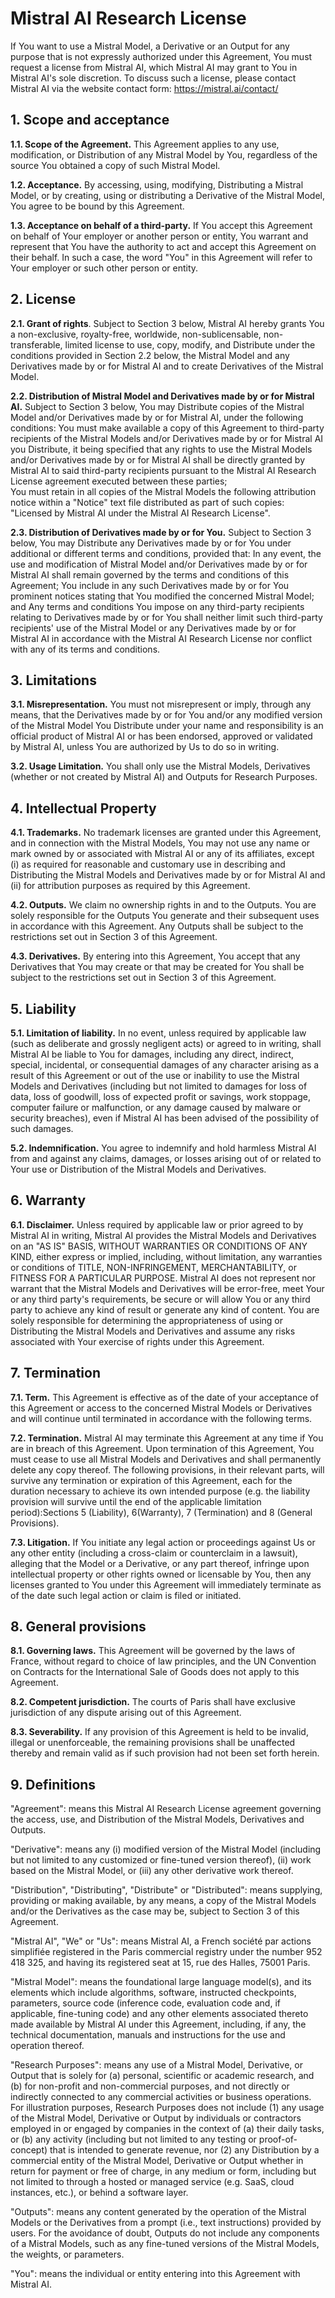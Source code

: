 # Mistral AI Research License

If You want to use a Mistral Model, a Derivative or an Output for any purpose that is not expressly authorized under this Agreement, You must request a license from Mistral AI, which Mistral AI may grant to You in Mistral AI's sole discretion. To discuss such a license, please contact Mistral AI via the website contact form: https://mistral.ai/contact/

## 1. Scope and acceptance

**1.1. Scope of the Agreement.** This Agreement applies to any use, modification, or Distribution of any Mistral Model by You, regardless of the source You obtained a copy of such Mistral Model. 

**1.2. Acceptance.** By accessing, using, modifying, Distributing a Mistral Model, or by creating, using or distributing a Derivative of the Mistral Model, You agree to be bound by this Agreement. 

**1.3. Acceptance on behalf of a third-party.** If You accept this Agreement on behalf of Your employer or another person or entity, You warrant and represent that You have the authority to act and accept this Agreement on their behalf. In such a case, the word "You" in this Agreement will refer to Your employer or such other person or entity.

## 2. License 

**2.1. Grant of rights**.  Subject to Section 3 below, Mistral AI hereby grants You a non-exclusive, royalty-free, worldwide, non-sublicensable, non-transferable, limited license to use, copy, modify, and Distribute under the conditions provided in Section 2.2 below, the Mistral Model and any Derivatives made by or for Mistral AI and to create Derivatives of the Mistral Model. 

**2.2. Distribution of Mistral Model and Derivatives made by or for Mistral AI.** Subject to Section 3 below, You may Distribute copies of the Mistral Model and/or Derivatives made by or for Mistral AI, under the following conditions: 
You must make available a copy of this Agreement to third-party recipients of the Mistral Models and/or Derivatives made by or for Mistral AI you Distribute, it being specified that any rights to use the Mistral Models and/or Derivatives made by or for Mistral AI shall be directly granted by Mistral AI to said third-party recipients pursuant to the Mistral AI Research License agreement executed between these parties;  
You must retain in all copies of the Mistral Models the following attribution notice within a "Notice" text file distributed as part of such copies: "Licensed by Mistral AI under the Mistral AI Research License".  

**2.3. Distribution of Derivatives made by or for You.** Subject to Section 3 below, You may Distribute any Derivatives made by or for You under additional or different terms and conditions, provided that:
In any event, the use and modification of Mistral Model and/or Derivatives made by or for Mistral AI shall remain governed by the terms and conditions of this Agreement;
You include in any such Derivatives made by or for You prominent notices stating that You modified the concerned Mistral Model; and
Any terms and conditions You impose on any third-party recipients relating to Derivatives made by or for You shall neither limit such third-party recipients' use of the Mistral Model or any Derivatives made by or for Mistral AI in accordance with the Mistral AI Research License nor conflict with any of its terms and conditions.

## 3. Limitations

**3.1. Misrepresentation.** You must not misrepresent or imply, through any means, that the Derivatives made by or for You and/or any modified version of the Mistral Model You Distribute under your name and responsibility is an official product of Mistral AI or has been endorsed, approved or validated by Mistral AI, unless You are authorized by Us to do so in writing. 

**3.2. Usage Limitation.** You shall only use the Mistral Models, Derivatives (whether or not created by Mistral AI) and Outputs for Research Purposes.

## 4. Intellectual Property

**4.1. Trademarks.** No trademark licenses are granted under this Agreement, and in connection with the Mistral Models, You may not use any name or mark owned by or associated with Mistral AI or any of its affiliates, except (i) as required for reasonable and customary use in describing and Distributing the Mistral Models and Derivatives made by or for Mistral AI and (ii) for attribution purposes as required by this Agreement.

**4.2. Outputs.** We claim no ownership rights in and to the Outputs. You are solely responsible for the Outputs You generate and their subsequent uses in accordance with this Agreement. Any Outputs shall be subject to the restrictions set out in Section 3 of this Agreement.

**4.3. Derivatives.** By entering into this Agreement, You accept that any Derivatives that You may create or that may be created for You shall be subject to the restrictions set out in Section 3 of this Agreement. 

## 5. Liability

**5.1. Limitation of liability.** In no event, unless required by applicable law (such as deliberate and grossly negligent acts) or agreed to in writing, shall Mistral AI be liable to You for damages, including any direct, indirect, special, incidental, or consequential damages of any character arising as a result of this Agreement or out of the use or inability to use the Mistral Models and Derivatives (including but not limited to damages for loss of data, loss of goodwill, loss of expected profit or savings, work stoppage, computer failure or malfunction, or any damage caused by malware or security breaches), even if  Mistral AI has been advised of the possibility of such damages. 

**5.2. Indemnification.** You agree to indemnify and hold harmless Mistral AI from and against any claims, damages, or losses arising out of or related to Your use or Distribution of the Mistral Models and Derivatives.

## 6. Warranty

**6.1. Disclaimer.** Unless required by applicable law or prior agreed to by Mistral AI in writing, Mistral AI provides the Mistral Models and Derivatives on an "AS IS" BASIS, WITHOUT WARRANTIES OR CONDITIONS OF ANY KIND, either express or implied, including, without limitation, any warranties or conditions of TITLE, NON-INFRINGEMENT, MERCHANTABILITY, or FITNESS FOR A PARTICULAR PURPOSE. Mistral AI does not represent nor warrant that the Mistral Models and Derivatives will be error-free, meet Your or any third party's requirements, be secure or will allow You or any third party to achieve any kind of result or generate any kind of content. You are solely responsible for determining the appropriateness of using or Distributing the Mistral Models and Derivatives and assume any risks associated with Your exercise of rights under this Agreement.

## 7. Termination

**7.1. Term.** This Agreement is effective as of the date of your acceptance of this Agreement or access to the concerned Mistral Models or Derivatives and will continue until terminated in accordance with the following terms. 

**7.2. Termination.** Mistral AI may terminate this Agreement at any time if You are in breach of this Agreement. Upon termination of this Agreement, You must cease to use all Mistral Models and Derivatives and shall permanently delete any copy thereof. The following provisions, in their relevant parts, will survive any termination or expiration of this Agreement, each for the duration necessary to achieve its own intended purpose (e.g. the liability provision will survive until the end of the applicable limitation period):Sections 5 (Liability), 6(Warranty), 7 (Termination) and 8 (General Provisions). 

**7.3. Litigation.** If You initiate any legal action or proceedings against Us or any other entity (including a cross-claim or counterclaim in a lawsuit), alleging that the Model or a Derivative, or any part thereof, infringe upon intellectual property or other rights owned or licensable by You, then any licenses granted to You under this Agreement will immediately terminate as of the date such legal action or claim is filed or initiated.

## 8. General provisions

**8.1. Governing laws.** This Agreement will be governed by the laws of France, without regard to choice of law principles, and the UN Convention on Contracts for the International Sale of Goods does not apply to this Agreement. 

**8.2. Competent jurisdiction.** The courts of Paris shall have exclusive jurisdiction of any dispute arising out of this Agreement.

**8.3. Severability.** If any provision of this Agreement is held to be invalid, illegal or unenforceable, the remaining provisions shall be unaffected thereby and remain valid as if such provision had not been set forth herein.

## 9. Definitions 

"Agreement": means this Mistral AI Research License agreement governing the access, use, and Distribution of the Mistral Models, Derivatives and Outputs. 

"Derivative": means any (i) modified version of the Mistral Model (including but not limited to any customized or fine-tuned version thereof), (ii) work based on the Mistral Model, or (iii) any other derivative work thereof. 

"Distribution", "Distributing", "Distribute" or "Distributed": means supplying, providing or making available, by any means, a copy of the Mistral Models and/or the Derivatives as the case may be, subject to Section 3 of this Agreement. 

"Mistral AI", "We" or "Us": means Mistral AI, a French société par actions simplifiée registered in the Paris commercial registry under the number 952 418 325, and having its registered seat at 15, rue des Halles, 75001 Paris. 

"Mistral Model": means the foundational large language model(s), and its elements which include algorithms, software, instructed checkpoints, parameters, source code (inference code, evaluation code and, if applicable, fine-tuning code) and any other elements associated thereto made available by Mistral AI under this Agreement, including, if any, the technical documentation, manuals and instructions for the use and operation thereof. 

"Research Purposes": means any use of a Mistral Model,  Derivative, or Output that is solely for (a) personal, scientific or academic research, and (b) for non-profit and non-commercial purposes, and not directly or indirectly connected to any commercial activities or business operations. For illustration purposes, Research Purposes does not include (1) any usage of the Mistral Model, Derivative or Output by individuals or contractors employed in or engaged by companies in the context of (a) their daily tasks, or (b) any activity (including but not limited to any testing or proof-of-concept) that is intended to generate revenue, nor (2) any Distribution by a commercial entity of the Mistral Model, Derivative or Output whether in return for payment or free of charge, in any medium or form, including but not limited to through a hosted or managed service (e.g. SaaS, cloud instances, etc.), or behind a software layer. 

"Outputs": means any content generated by the operation of the Mistral Models or the Derivatives from  a prompt (i.e., text instructions) provided by users. For the avoidance of doubt, Outputs do not include any components of a Mistral Models, such as any fine-tuned versions of the Mistral Models, the weights, or parameters. 

"You": means the individual or entity entering into this Agreement with Mistral AI.

